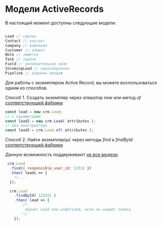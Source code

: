 # Модели ActiveRecords

В настоящий момент доступны следующие модели:

```js

Lead // сделка
Contact // контакт
Company // компания
Customer // клиент
Note // заметка
Task // задача
Field // дополнительное поле
IncomingLead // неразобранное
Pipeline // воронка продаж
```

Для работы с экземпляром Active Record, вы можете воспользоваться одним из способов.

Способ 1. Создать экземпляр через оператор *new* или метод *of* [соответствующей фабрики](./factories.md)
```js
const lead = new crm.Lead;
// с параметрами
const lead2 = new crm.Lead( attributes );
// без конструктора
const lead3 = crm.Lead.of( attributes );
```

Способ 2. Найти экземпляр(ы) через методы *find* и *findById* [соответствующей фабрики](./factories.md)

Данную возможность поддерживают [не все модели](./behaviors/search-in-models.md).
```js
 crm.Lead
  .find({ responsible_user_id: 12332 })
  .then( leads => {
    // ...
  });

  crm.Lead
    .findById( 123321 )
    .then( lead => {
        /* 
         вернёт Lead или undefined, если не найдёт запись
        */
    });
```
